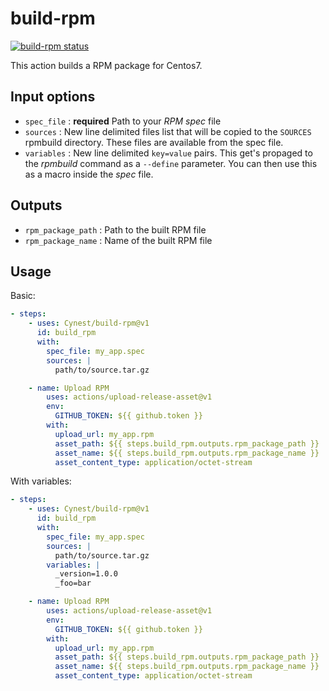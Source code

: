 # build-rpm

<a href="https://github.com/Cynest/build-rpm/actions"><img alt="build-rpm status" src="https://github.com/Cynest/build-rpm/workflows/test/badge.svg"></a>

</p>

This action builds a RPM package for Centos7.

## Input options

- `spec_file` : **required** Path to your _RPM spec_ file
- `sources` : New line delimited files list that will be copied to the `SOURCES` rpmbuild directory. These files are available from the spec file.
- `variables` : New line delimited `key=value` pairs. This get's propaged to the _rpmbuild_ command as a `--define` parameter. You can then use this as a macro inside the _spec_ file.

## Outputs

- `rpm_package_path` : Path to the built RPM file
- `rpm_package_name` : Name of the built RPM file

## Usage

Basic:

```yml
- steps:
    - uses: Cynest/build-rpm@v1
      id: build_rpm
      with:
        spec_file: my_app.spec
        sources: |
          path/to/source.tar.gz

    - name: Upload RPM
        uses: actions/upload-release-asset@v1
        env:
          GITHUB_TOKEN: ${{ github.token }}
        with:
          upload_url: my_app.rpm
          asset_path: ${{ steps.build_rpm.outputs.rpm_package_path }}
          asset_name: ${{ steps.build_rpm.outputs.rpm_package_name }}
          asset_content_type: application/octet-stream
```

With variables:

```yml
- steps:
    - uses: Cynest/build-rpm@v1
      id: build_rpm
      with:
        spec_file: my_app.spec
        sources: |
          path/to/source.tar.gz
        variables: |
          _version=1.0.0
          _foo=bar

    - name: Upload RPM
        uses: actions/upload-release-asset@v1
        env:
          GITHUB_TOKEN: ${{ github.token }}
        with:
          upload_url: my_app.rpm
          asset_path: ${{ steps.build_rpm.outputs.rpm_package_path }}
          asset_name: ${{ steps.build_rpm.outputs.rpm_package_name }}
          asset_content_type: application/octet-stream
```
